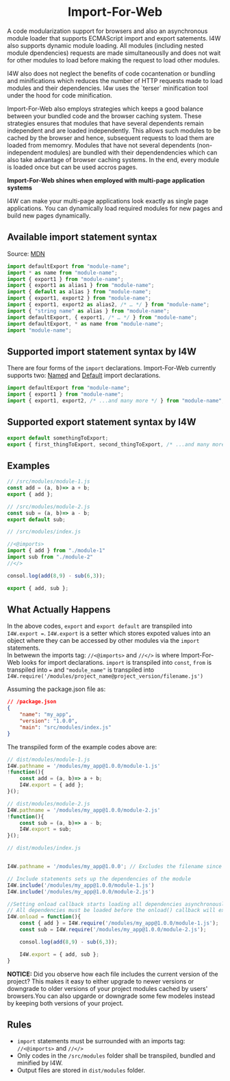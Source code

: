 <h1 align="center">Import-For-Web</h1>
<p>
A code modularization support for browsers and also an asynchronous module loader that supports ECMAScript import and export satements. I4W also supports dynamic module loading. All modules (including nested module dpendencies) requests are made simultaneouslly and does not wait for other modules to load before making the request to load other modules. 
</p>   
<p>
I4W also does not neglect the benefits of code cocantenation or bundling and minifications which reduces the number of HTTP requests made to load modules and their dependencies. I4w uses the `terser` minification tool under the hood for code minification.
</p>    
<p>
Import-For-Web also employs strategies which keeps a good balance between your bundled code and the browser caching system. These strategies ensures that modules that have several dependents remain independent and are loaded independently. This allows such modules to be cached by the browser and hence, subsequent requests to load them are loaded from memomry. Modules that have not several dependents (non-independent modules) are bundled with their dependendencies which can also take advantage of browser caching systems. In the end, every module is loaded once but can be used accros pages.
</p>    

**Import-For-Web shines when employed with multi-page application systems**    
<p>
I4W can make your multi-page applications look exactly as single page applications. You can dynamically load required modules for new pages and build new pages dynamically.
</p>

## Available import statement syntax
Source: [MDN](https://developer.mozilla.org/en-US/docs/Web/JavaScript/Reference/Statements/import)    
```js
import defaultExport from "module-name";
import * as name from "module-name";
import { export1 } from "module-name";
import { export1 as alias1 } from "module-name";
import { default as alias } from "module-name";
import { export1, export2 } from "module-name";
import { export1, export2 as alias2, /* … */ } from "module-name";
import { "string name" as alias } from "module-name";
import defaultExport, { export1, /* … */ } from "module-name";
import defaultExport, * as name from "module-name";
import "module-name";

```

## Supported import statement syntax by I4W
There are four forms of the `import` declarations. Import-For-Web currently supports two: [Named](https://developer.mozilla.org/en-US/docs/Web/JavaScript/Reference/Statements/import#named_import) and [Default](https://developer.mozilla.org/en-US/docs/Web/JavaScript/Reference/Statements/import#default_import) import declarations.    
```js
import defaultExport from "module-name";
import { export1 } from "module-name";
import { export1, export2, /* ...and many more */ } from "module-name";

```

## Supported export statement syntax by I4W
```js
export default somethingToExport;
export { first_thingToExport, second_thingToExport, /* ...and many more */ };

```

## Examples
```js
// /src/modules/module-1.js
const add = (a, b)=> a + b;
export { add };    

```    
```js
// /src/modules/module-2.js
const sub = (a, b)=> a - b;
export default sub;    

```    
```js
// /src/modules/index.js

//<@imports>
import { add } from "./module-1"
import sub from "./module-2"
//</>

consol.log(add(8,9) - sub(6,3));

export { add, sub };    

```    

## What Actually Happens
In the above codes, `export` and `export default` are transpiled into `I4W.export =`. `I4W.export` is a setter which stores expoted values into an object where they can be accessed by other modules via the `import` statements.    
In betwewn the imports tag: `//<@imports>` and `//</>` is where Import-For-Web looks for import declarations. `import` is transpiled into `const`, `from` is transpiled into `=` and `"module_name"` is transpiled into `I4W.require('/modules/project_name@project_version/filename.js')`    

Assuming the package.json file as:    
```json
// /package.json
{
    "name": "my_app",
    "version": "1.0.0",
    "main": "src/modules/index.js"
}    

```     

The transpiled form of the example codes above are:    

```js
// dist/modules/module-1.js
I4W.pathname = '/modules/my_app@1.0.0/module-1.js'
!function(){
    const add = (a, b)=> a + b;
    I4W.export = { add };  
}();  

``` 

```js
// dist/modules/module-2.js
I4W.pathname = '/modules/my_app@1.0.0/module-2.js'
!function(){
    const sub = (a, b)=> a - b;
    I4W.export = sub;  
}();  

```    
```js
// dist/modules/index.js


I4W.pathname = '/modules/my_app@1.0.0'; // Excludes the filename since this file is referenced as the main field in the package.json

// Include statements sets up the dependencies of the module
I4W.include('/modules/my_app@1.0.0/module-1.js')
I4W.include('/modules/my_app@1.0.0/module-2.js')

//Setting onload callback starts loading all dependencies asynchronously and in parrallel
// All dependencies must be loaded before the onload() callback will execute.
I4W.onload = function(){
    const { add } = I4W.require('/modules/my_app@1.0.0/module-1.js');
    const sub = I4W.require('/modules/my_app@1.0.0/module-2.js');

    consol.log(add(8,9) - sub(6,3));

    I4W.export = { add, sub }; 
}

```    

**NOTICE:** Did you observe how each file includes the current version of the project? This makes it easy to either upgrade to newer versions or downgrade to older versions of your project modules cached by users' browsers.You can also upgarde or downgrade some few modeles instead by keeping both versions of your project.     

## Rules
- `import` statements must be surrounded with an imports tag: `//<@imports>` and `//</>`    
- Only codes in the `/src/modules` folder shall be transpiled, bundled and minified by I4W.    
- Output files are stored in `dist/modules` folder.    
